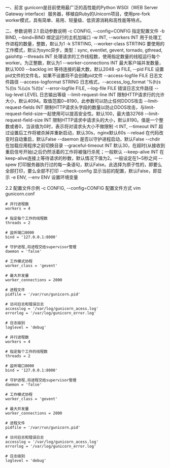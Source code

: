 一、前言
gunicorn是目前使用最广泛的高性能的Python WSGI（WEB Server Gateway interface）服务器，移植自Ruby的Unicorn项目，使用pre-fork worker模式，具有简单、易用、轻量级、低资源消耗和高性能等特点。

二、参数说明
2.1 启动参数说明
-c CONFIG, --config=CONFIG		指定配置文件
-b BIND, --bind=BIND		绑定运行的主机加端口
-w INT, --workers INT		用于处理工作进程的数量，整数，默认为1
-k STRTING, --worker-class STRTING		要使用的工作模式，默认为sync异步，类型：sync, eventlet, gevent, tornado, gthread, gaiohttp
--threads INT		处理请求的工作线程数，使用指定数量的线程运行每个worker。为正整数，默认为1
--worker-connections INT		最大客户端并发数量，默认1000
--backlog int		等待连接的最大数，默认2048
-p FILE, --pid FILE		设置pid文件的文件名，如果不设置将不会创建pid文件
--access-logfile FILE		日志文件路径
--access-logformat STRING		日志格式，--access_log_format '%(h)s %(l)s %(u)s %(t)s'
--error-logfile FILE, --log-file FILE		错误日志文件路径
--log-level LEVEL		日志输出等级
--limit-request-line INT		限制HTTP请求行的允许大小，默认4094。取值范围0~8190，此参数可以防止任何DDOS攻击
--limit-request-fields INT		限制HTTP请求头字段的数量以防止DDOS攻击，与limit-request-field-size一起使用可以提高安全性。默认100，最大值32768
--limit-request-field-size INT		限制HTTP请求中请求头的大小，默认8190。值是一个整数或者0，当该值为0时，表示将对请求头大小不做限制
-t INT, --timeout INT		超过设置后工作将被杀掉并重新启动，默认30s，nginx默认60s
--reload		在代码改变时自动重启，默认False
--daemon		是否以守护进程启动，默认False
--chdir		在加载应用程序之前切换目录
--graceful-timeout INT		默认30，在超时(从接收到重启信号开始)之后仍然活着的工作将被强行杀死；一般默认
--keep-alive INT		在keep-alive连接上等待请求的秒数，默认情况下值为2。一般设定在1~5秒之间
--spew		打印服务器执行过的每一条语句，默认False。此选择为原子性的，即要么全部打印，要么全部不打印
--check-config		显示当前的配置，默认False，即显示
-e ENV, --env ENV		设置环境变量


2.2 配置文件示例
-c CONFIG, --config=CONFIG
配置文件方式
vim gunicorn.conf
```
# 并行进程数
workers = 4

# 指定每个工作的线程数
threads = 2

# 监听端口8000
bind = '127.0.0.1:8000'

# 守护进程,将进程交给supervisor管理
daemon = 'false'

# 工作模式协程
worker_class = 'gevent'

# 最大并发量
worker_connections = 2000

# 进程文件
pidfile = '/var/run/gunicorn.pid'

# 访问日志和错误日志
accesslog = '/var/log/gunicorn_acess.log'
errorlog = '/var/log/gunicorn_error.log'

# 日志级别
loglevel = 'debug'

# 并行进程数
workers = 4
 
# 指定每个工作的线程数
threads = 2
 
# 监听端口8000
bind = '127.0.0.1:8000'
 
# 守护进程,将进程交给supervisor管理
daemon = 'false'
 
# 工作模式协程
worker_class = 'gevent'
 
# 最大并发量
worker_connections = 2000
 
# 进程文件
pidfile = '/var/run/gunicorn.pid'
 
# 访问日志和错误日志
accesslog = '/var/log/gunicorn_acess.log'
errorlog = '/var/log/gunicorn_error.log'
 
# 日志级别
loglevel = 'debug'
```